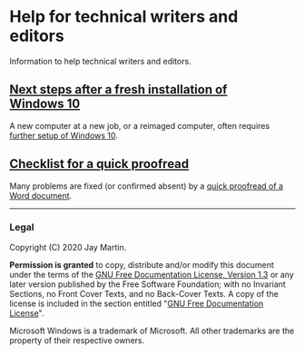 # Help for technical writers and editors

Information to help technical writers and editors.

## [Next steps after a fresh installation of Windows&nbsp;10](/windows_setup)

A new computer at a new job, or a reimaged computer, often requires [further setup of Windows&nbsp;10](/windows_setup). 

## [Checklist for a quick proofread](/proofread_checklist)

Many problems are fixed (or confirmed absent) by a [quick proofread of a Word document](/proofread_checklist).

---

### Legal

Copyright (C) 2020 Jay Martin. 

**Permission is granted** to copy, distribute and/or modify this document
under the terms of the [GNU Free Documentation License, Version 1.3](https://www.gnu.org/licenses/fdl-1.3.txt)
or any later version published by the Free Software Foundation; 
with no Invariant Sections, no Front Cover Texts, and no Back-Cover Texts.
A copy of the license is included in the section entitled "[GNU Free Documentation License](fdl-1.3.md)".

Microsoft Windows is a trademark of Microsoft. All other trademarks are the property of their respective owners. 

<!--- --->
